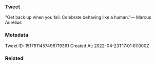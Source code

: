 ### Tweet
"Get back up when you fail. Celebrate behaving like a human."— Marcus Aurelius

### Metadata
Tweet ID: 1517911457496719361
Created At: 2022-04-23T17:01:07.000Z

### Related

